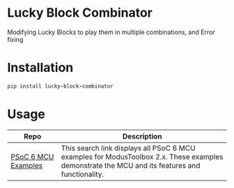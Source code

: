 # Lucky Block Combinator
Modifying Lucky Blocks to play them in multiple combinations, and Error fixing

# Installation
```ruby
pip install lucky-block-combinator
```

# Usage

| Repo | Description |
| ----- | ----- |
|[PSoC 6 MCU Examples](https://github.com/cypresssemiconductorco?q=mtb-example-psoc6%20NOT%20Deprecated) | This search link displays all PSoC 6 MCU examples for ModusToolbox 2.x. These examples demonstrate the MCU and its features and functionality. |
